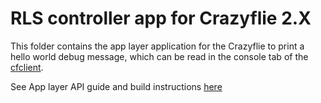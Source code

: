 # RLS controller app for Crazyflie 2.X

This folder contains the app layer application for the Crazyflie to print a hello world debug message, which can be read in the console tab of the [cfclient](https://github.com/bitcraze/crazyflie-clients-python).

See App layer API guide and build instructions [here](https://www.bitcraze.io/documentation/repository/crazyflie-firmware/master/userguides/app_layer/)
